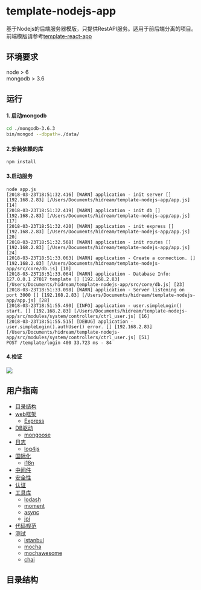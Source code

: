 # template-nodejs-app
基于Nodejs的后端服务器模版，只提供RestAPI服务。适用于前后端分离的项目。  
前端模版请参考[template-react-app](https://github.com/DreamHi/template-react-app)

## 环境要求

node > 6  
mongodb > 3.6

## 

## 运行

#### 1. 启动mongodb

```sh
cd ./mongodb-3.6.3
bin/mongod --dbpath=./data/
```    

#### 2.安装依赖的库

```shell
npm install
```

#### 3.启动服务
 
```shell
node app.js
[2018-03-23T18:51:32.416] [WARN] application - init server [] [192.168.2.83] [/Users/Documents/hidream/template-nodejs-app/app.js] [14]
[2018-03-23T18:51:32.419] [WARN] application - init db [] [192.168.2.83] [/Users/Documents/hidream/template-nodejs-app/app.js] [17]
[2018-03-23T18:51:32.420] [WARN] application - init express [] [192.168.2.83] [/Users/Documents/hidream/template-nodejs-app/app.js] [20]
[2018-03-23T18:51:32.568] [WARN] application - init routes [] [192.168.2.83] [/Users/Documents/hidream/template-nodejs-app/app.js] [24]
[2018-03-23T18:51:33.063] [WARN] application - Create a connection. [] [192.168.2.83] [/Users/Documents/hidream/template-nodejs-app/src/core/db.js] [10]
[2018-03-23T18:51:33.064] [WARN] application - Database Info: 127.0.0.1 27017 template [] [192.168.2.83] [/Users/Documents/hidream/template-nodejs-app/src/core/db.js] [23]
[2018-03-23T18:51:33.098] [WARN] application - Server listening on port 3000 [] [192.168.2.83] [/Users/Documents/hidream/template-nodejs-app/app.js] [28]
[2018-03-23T18:51:55.490] [INFO] application - user.simpleLogin() start. [] [192.168.2.83] [/Users/Documents/hidream/template-nodejs-app/src/modules/system/controllers/ctrl_user.js] [16]
[2018-03-23T18:51:55.515] [DEBUG] application - user.simpleLogin().authUser() error. [] [192.168.2.83] [/Users/Documents/hidream/template-nodejs-app/src/modules/system/controllers/ctrl_user.js] [51]
POST /template/login 400 33.723 ms - 84
```

#### 4.检证

![](http://img.hb.aicdn.com/8304f553472a13288f36c546ac31a70a3886ca3a2dc60-2tQXhd_fw658)

## 用户指南

- [目录结构]()
- [web框架]()
  - [Express]()
- [DB驱动]()
  - [mongoose]()
- [日志]()
  - [log4js]()
- [国际化]()
  - [i18n]()
- [中间件]()
- [安全性]()
- [认证]()
- [工具库]()
  - [lodash]()
  - [moment]()
  - [async]()
  - [joi]()
- [代码规范]()  
- [测试]()
  - [istanbul]()
  - [mocha]()
  - [mochawesome]()
  - [chai]()
  
## 目录结构


